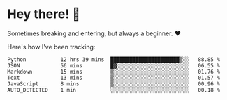 # Hey there! 👋
Sometimes breaking and entering, but always a beginner. ❤️

Here's how I've been tracking:
<!--START_SECTION:waka-->

```text
Python           12 hrs 39 mins  ██████████████████████▒░░   88.85 %
JSON             56 mins         █▓░░░░░░░░░░░░░░░░░░░░░░░   06.55 %
Markdown         15 mins         ▒░░░░░░░░░░░░░░░░░░░░░░░░   01.76 %
Text             13 mins         ▒░░░░░░░░░░░░░░░░░░░░░░░░   01.57 %
JavaScript       8 mins          ▒░░░░░░░░░░░░░░░░░░░░░░░░   00.96 %
AUTO_DETECTED    1 min           ░░░░░░░░░░░░░░░░░░░░░░░░░   00.18 %
```

<!--END_SECTION:waka-->
